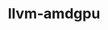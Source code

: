 ---
title: "llvm-amdgpu"
layout: cache
categories: [package, develop]
meta: {"compilers": ["gcc@11.1.0", "gcc@11.4.0", "gcc@13.2.0"], "num_specs": 38, "num_specs_by_stack": {"e4s": 9, "gpu-tests": 22, "hep": 3, "ml-linux-x86_64-rocm": 4, "root": 38}, "oss": ["ubuntu20.04", "ubuntu22.04", "ubuntu24.04"], "platforms": ["linux"], "stacks": ["e4s", "gpu-tests", "hep", "ml-linux-x86_64-rocm", "root"], "targets": ["x86_64_v3"], "versions": ["5.5.1", "5.6.1", "5.7.1", "6.1.2", "6.3.3"]}
spec_details: [{"compiler": "gcc@11.1.0", "hash": "2jbnnwteio76oryn7gos5r5qgzlq4yey", "os": "ubuntu20.04", "platform": "linux", "size": "-", "stacks": ["gpu-tests", "root"], "target": "x86_64_v3", "variants": ["build_system=cmake", "build_type=Release", "generator=ninja", "~ipo", "~link_llvm_dylib", "~llvm_dylib", "~openmp", "patches:=a08bbe1,c4750bb,d35aec9", "+rocm-device-libs"], "versions": ["5.6.1"]}, {"compiler": "gcc@11.1.0", "hash": "2qk7u5tzvptawvuhzyo7htafrijrsarh", "os": "ubuntu20.04", "platform": "linux", "size": "-", "stacks": ["gpu-tests", "root"], "target": "x86_64_v3", "variants": ["build_system=cmake", "build_type=Release", "generator=ninja", "~ipo", "~link_llvm_dylib", "~llvm_dylib", "~openmp", "patches:=a08bbe1,c4750bb,d35aec9", "+rocm-device-libs"], "versions": ["5.6.1"]}, {"compiler": "gcc@11.1.0", "hash": "2tqhbre572m27fithwq4my3xxgxdgffv", "os": "ubuntu20.04", "platform": "linux", "size": "-", "stacks": ["gpu-tests", "root"], "target": "x86_64_v3", "variants": ["build_system=cmake", "build_type=Release", "generator=ninja", "~ipo", "~link_llvm_dylib", "~llvm_dylib", "~openmp", "patches:=a08bbe1,b66529f,d35aec9", "+rocm-device-libs"], "versions": ["5.6.1"]}, {"compiler": "gcc@11.1.0", "hash": "42bht2ay2kpoethled3jw3yaxwvvcjdj", "os": "ubuntu20.04", "platform": "linux", "size": "-", "stacks": ["gpu-tests", "root"], "target": "x86_64_v3", "variants": ["build_system=cmake", "build_type=Release", "generator=ninja", "~ipo", "~link_llvm_dylib", "~llvm_dylib", "~openmp", "patches:=a08bbe1,c4750bb,d35aec9", "+rocm-device-libs"], "versions": ["5.6.1"]}, {"compiler": "gcc@11.1.0", "hash": "4bouctaonpgqxr2wg4n235vgyaj2a24t", "os": "ubuntu20.04", "platform": "linux", "size": "-", "stacks": ["gpu-tests", "root"], "target": "x86_64_v3", "variants": ["build_system=cmake", "build_type=Release", "generator=ninja", "~ipo", "~link_llvm_dylib", "~llvm_dylib", "~openmp", "patches:=a08bbe1,b66529f,d35aec9", "+rocm-device-libs"], "versions": ["5.6.1"]}, {"compiler": "gcc@13.2.0", "hash": "5rntaywkjllis7vp3qzcc5fikw77xmue", "os": "ubuntu24.04", "platform": "linux", "size": "-", "stacks": ["ml-linux-x86_64-rocm", "root"], "target": "x86_64_v3", "variants": ["build_system=cmake", "build_type=Release", "generator=ninja", "~ipo", "~link_llvm_dylib", "~llvm_dylib", "patches:=b4774ca,eaf700a", "+rocm-device-libs"], "versions": ["6.1.2"]}, {"compiler": "gcc@11.1.0", "hash": "5rqnwvenosnrdizimgocben4ke5y7qqp", "os": "ubuntu20.04", "platform": "linux", "size": "-", "stacks": ["gpu-tests", "root"], "target": "x86_64_v3", "variants": ["build_system=cmake", "build_type=Release", "generator=ninja", "~ipo", "~link_llvm_dylib", "~llvm_dylib", "~openmp", "patches:=a08bbe1,b66529f,d35aec9", "+rocm-device-libs"], "versions": ["5.6.1"]}, {"compiler": "gcc@11.1.0", "hash": "67q6junshizorsg2kjrqjaozvyoojtzg", "os": "ubuntu20.04", "platform": "linux", "size": "-", "stacks": ["gpu-tests", "root"], "target": "x86_64_v3", "variants": ["build_system=cmake", "build_type=Release", "generator=ninja", "~ipo", "~link_llvm_dylib", "~llvm_dylib", "~openmp", "patches:=a08bbe1,b66529f,d35aec9", "+rocm-device-libs"], "versions": ["5.6.1"]}, {"compiler": "gcc@11.1.0", "hash": "7qvdtic4ziqb2ch5hdakmgefuhrppmjm", "os": "ubuntu20.04", "platform": "linux", "size": "-", "stacks": ["gpu-tests", "root"], "target": "x86_64_v3", "variants": ["build_system=cmake", "build_type=Release", "generator=ninja", "~ipo", "~link_llvm_dylib", "~llvm_dylib", "~openmp", "patches:=a08bbe1,b66529f,d35aec9", "+rocm-device-libs"], "versions": ["5.6.1"]}, {"compiler": "gcc@13.2.0", "hash": "7sfcvbxyqsx46gi4yevtlqgg7igti5op", "os": "ubuntu24.04", "platform": "linux", "size": "-", "stacks": ["ml-linux-x86_64-rocm", "root"], "target": "x86_64_v3", "variants": ["build_system=cmake", "build_type=Release", "generator=ninja", "~ipo", "~link_llvm_dylib", "~llvm_dylib", "patches:=b4774ca,eaf700a", "+rocm-device-libs"], "versions": ["6.1.2"]}, {"compiler": "gcc@11.4.0", "hash": "ajv2dji4d34x4krs5lmpb62jgc22nhxm", "os": "ubuntu22.04", "platform": "linux", "size": "-", "stacks": ["e4s", "root"], "target": "x86_64_v3", "variants": ["build_system=cmake", "build_type=Release", "generator=ninja", "~ipo", "~link_llvm_dylib", "~llvm_dylib", "patches:=b4774ca", "+rocm-device-libs"], "versions": ["6.3.3"]}, {"compiler": "gcc@11.4.0", "hash": "bf5bkqbuggphwqwotjh552oyqhszsfwd", "os": "ubuntu22.04", "platform": "linux", "size": "-", "stacks": ["e4s", "root"], "target": "x86_64_v3", "variants": ["build_system=cmake", "build_type=Release", "generator=ninja", "~ipo", "~link_llvm_dylib", "~llvm_dylib", "patches:=b4774ca", "+rocm-device-libs"], "versions": ["6.3.3"]}, {"compiler": "gcc@11.4.0", "hash": "bsr6wuxxvbewyrqoxvcih3sqfga6z4d6", "os": "ubuntu22.04", "platform": "linux", "size": "-", "stacks": ["e4s", "root"], "target": "x86_64_v3", "variants": ["build_system=cmake", "build_type=Release", "generator=ninja", "~ipo", "~link_llvm_dylib", "~llvm_dylib", "patches:=b4774ca", "+rocm-device-libs"], "versions": ["6.3.3"]}, {"compiler": "gcc@11.4.0", "hash": "d27axgm4xgh3c42dfwqtjp245ie3vt6o", "os": "ubuntu22.04", "platform": "linux", "size": "-", "stacks": ["e4s", "root"], "target": "x86_64_v3", "variants": ["build_system=cmake", "build_type=Release", "generator=ninja", "~ipo", "~link_llvm_dylib", "~llvm_dylib", "patches:=b4774ca", "+rocm-device-libs"], "versions": ["6.3.3"]}, {"compiler": "gcc@11.1.0", "hash": "dr7wroj5ridrjpqu55oj2eh5teprfqte", "os": "ubuntu20.04", "platform": "linux", "size": "-", "stacks": ["gpu-tests", "root"], "target": "x86_64_v3", "variants": ["build_system=cmake", "build_type=Release", "generator=ninja", "~ipo", "~link_llvm_dylib", "~llvm_dylib", "~openmp", "patches:=a08bbe1,c4750bb,d35aec9", "+rocm-device-libs"], "versions": ["5.6.1"]}, {"compiler": "gcc@11.1.0", "hash": "dscj5kbzlniusegcqe5tihuzlkscbxbl", "os": "ubuntu20.04", "platform": "linux", "size": "-", "stacks": ["gpu-tests", "root"], "target": "x86_64_v3", "variants": ["build_system=cmake", "build_type=Release", "generator=ninja", "~ipo", "~link_llvm_dylib", "~llvm_dylib", "~openmp", "patches:=a08bbe1,c4750bb,d35aec9", "+rocm-device-libs"], "versions": ["5.6.1"]}, {"compiler": "gcc@11.1.0", "hash": "f3uipax53yxkwkqrulfy3gj5mdrojjpx", "os": "ubuntu20.04", "platform": "linux", "size": "-", "stacks": ["gpu-tests", "root"], "target": "x86_64_v3", "variants": ["build_system=cmake", "build_type=Release", "generator=ninja", "~ipo", "~link_llvm_dylib", "~llvm_dylib", "~openmp", "patches:=a08bbe1,c4750bb,d35aec9", "+rocm-device-libs"], "versions": ["5.6.1"]}, {"compiler": "gcc@11.4.0", "hash": "gqd4bhiry52uthix3zwdtjvdvatojmc6", "os": "ubuntu22.04", "platform": "linux", "size": "-", "stacks": ["e4s", "root"], "target": "x86_64_v3", "variants": ["build_system=cmake", "build_type=Release", "generator=ninja", "~ipo", "~link_llvm_dylib", "~llvm_dylib", "patches:=b4774ca", "+rocm-device-libs"], "versions": ["6.3.3"]}, {"compiler": "gcc@11.1.0", "hash": "hddko5gufopvde275wkm544jd3iam2jr", "os": "ubuntu20.04", "platform": "linux", "size": "-", "stacks": ["gpu-tests", "root"], "target": "x86_64_v3", "variants": ["build_system=cmake", "build_type=Release", "generator=ninja", "~ipo", "~link_llvm_dylib", "~llvm_dylib", "~openmp", "patches:=a08bbe1,b66529f,d35aec9", "+rocm-device-libs"], "versions": ["5.6.1"]}, {"compiler": "gcc@11.1.0", "hash": "hpuwsph666hp727dgwkn4gieo7vbekrg", "os": "ubuntu20.04", "platform": "linux", "size": "-", "stacks": ["gpu-tests", "root"], "target": "x86_64_v3", "variants": ["build_system=cmake", "build_type=Release", "generator=ninja", "~ipo", "~link_llvm_dylib", "~llvm_dylib", "~openmp", "patches:=a08bbe1,b66529f,d35aec9", "+rocm-device-libs"], "versions": ["5.6.1"]}, {"compiler": "gcc@11.4.0", "hash": "i7tjqacavat3dtmpnkj2gr3wqv4vkelg", "os": "ubuntu22.04", "platform": "linux", "size": "-", "stacks": ["e4s", "root"], "target": "x86_64_v3", "variants": ["build_system=cmake", "build_type=Release", "generator=ninja", "~ipo", "~link_llvm_dylib", "~llvm_dylib", "patches:=b4774ca", "+rocm-device-libs"], "versions": ["6.3.3"]}, {"compiler": "gcc@11.1.0", "hash": "icykbchsgvy4njo6jo25gbgxtgg52cqb", "os": "ubuntu20.04", "platform": "linux", "size": "-", "stacks": ["gpu-tests", "root"], "target": "x86_64_v3", "variants": ["build_system=cmake", "build_type=Release", "generator=ninja", "~ipo", "~link_llvm_dylib", "~llvm_dylib", "~openmp", "patches:=a08bbe1,b66529f,d35aec9", "+rocm-device-libs"], "versions": ["5.6.1"]}, {"compiler": "gcc@11.4.0", "hash": "ihm2udp5iqaondjclu5sffuuoz6q26g5", "os": "ubuntu22.04", "platform": "linux", "size": "-", "stacks": ["e4s", "root"], "target": "x86_64_v3", "variants": ["build_system=cmake", "build_type=Release", "generator=ninja", "~ipo", "~link_llvm_dylib", "~llvm_dylib", "patches:=b4774ca", "+rocm-device-libs"], "versions": ["6.3.3"]}, {"compiler": "gcc@11.1.0", "hash": "ishgbh2ymqeclt2nrrraalh3qn7xjjc3", "os": "ubuntu20.04", "platform": "linux", "size": "-", "stacks": ["gpu-tests", "root"], "target": "x86_64_v3", "variants": ["build_system=cmake", "build_type=Release", "generator=ninja", "~ipo", "~link_llvm_dylib", "~llvm_dylib", "~openmp", "patches:=a08bbe1,b66529f,d35aec9", "+rocm-device-libs"], "versions": ["5.6.1"]}, {"compiler": "gcc@11.1.0", "hash": "k65fgptz6m2x3wubqtomngjemgpdpw25", "os": "ubuntu20.04", "platform": "linux", "size": "-", "stacks": ["gpu-tests", "root"], "target": "x86_64_v3", "variants": ["build_system=cmake", "build_type=Release", "generator=ninja", "~ipo", "~link_llvm_dylib", "~llvm_dylib", "~openmp", "patches:=a08bbe1,b66529f,d35aec9", "+rocm-device-libs"], "versions": ["5.6.1"]}, {"compiler": "gcc@11.4.0", "hash": "lnumpualgnzfhdkmdgnhu3qnw4or3bme", "os": "ubuntu22.04", "platform": "linux", "size": "-", "stacks": ["e4s", "root"], "target": "x86_64_v3", "variants": ["build_system=cmake", "build_type=Release", "generator=ninja", "~ipo", "~link_llvm_dylib", "~llvm_dylib", "patches:=b4774ca", "+rocm-device-libs"], "versions": ["6.3.3"]}, {"compiler": "gcc@11.1.0", "hash": "m532mk6wc3vuzroqkricywumq6qrzg6m", "os": "ubuntu20.04", "platform": "linux", "size": "-", "stacks": ["gpu-tests", "root"], "target": "x86_64_v3", "variants": ["build_system=cmake", "build_type=Release", "generator=ninja", "~ipo", "~link_llvm_dylib", "~llvm_dylib", "~openmp", "patches:=a08bbe1,c4750bb", "+rocm-device-libs"], "versions": ["5.5.1"]}, {"compiler": "gcc@11.4.0", "hash": "nhpjxf5wjde4clhstwpfae3tfqrttvir", "os": "ubuntu22.04", "platform": "linux", "size": "-", "stacks": ["e4s", "root"], "target": "x86_64_v3", "variants": ["build_system=cmake", "build_type=Release", "generator=ninja", "~ipo", "~link_llvm_dylib", "~llvm_dylib", "patches:=b4774ca", "+rocm-device-libs"], "versions": ["6.3.3"]}, {"compiler": "gcc@13.2.0", "hash": "nsf3kdllzmv7tsspnnu5cqfh6p7t6ftm", "os": "ubuntu24.04", "platform": "linux", "size": "-", "stacks": ["ml-linux-x86_64-rocm", "root"], "target": "x86_64_v3", "variants": ["build_system=cmake", "build_type=Release", "generator=ninja", "~ipo", "~link_llvm_dylib", "~llvm_dylib", "patches:=b4774ca,eaf700a", "+rocm-device-libs"], "versions": ["6.1.2"]}, {"compiler": "gcc@11.1.0", "hash": "oalxpgqck34pwelpgom4f7tx7i6syadw", "os": "ubuntu20.04", "platform": "linux", "size": "-", "stacks": ["gpu-tests", "root"], "target": "x86_64_v3", "variants": ["build_system=cmake", "build_type=Release", "generator=ninja", "~ipo", "~link_llvm_dylib", "~llvm_dylib", "~openmp", "patches:=a08bbe1,b66529f,d35aec9", "+rocm-device-libs"], "versions": ["5.6.1"]}, {"compiler": "gcc@11.1.0", "hash": "pgwgzqvhahfedhsehtahvk6yqd37x3uj", "os": "ubuntu20.04", "platform": "linux", "size": "-", "stacks": ["gpu-tests", "root"], "target": "x86_64_v3", "variants": ["build_system=cmake", "build_type=Release", "generator=ninja", "~ipo", "~link_llvm_dylib", "~llvm_dylib", "~openmp", "patches:=a08bbe1,c4750bb,d35aec9", "+rocm-device-libs"], "versions": ["5.6.1"]}, {"compiler": "gcc@11.4.0", "hash": "plccmq7anx5jxge6oxgf4ccuzwxys3si", "os": "ubuntu22.04", "platform": "linux", "size": "-", "stacks": ["hep", "root"], "target": "x86_64_v3", "variants": ["build_system=cmake", "build_type=Release", "generator=ninja", "~ipo", "~link_llvm_dylib", "~llvm_dylib", "patches:=53f9500,9a97712,b66529f,eaf700a", "+rocm-device-libs"], "versions": ["5.7.1"]}, {"compiler": "gcc@11.1.0", "hash": "rsndz4h5vfkhn7rldplde2n5diudk3v2", "os": "ubuntu20.04", "platform": "linux", "size": "-", "stacks": ["gpu-tests", "root"], "target": "x86_64_v3", "variants": ["build_system=cmake", "build_type=Release", "generator=ninja", "~ipo", "~link_llvm_dylib", "~llvm_dylib", "~openmp", "patches:=a08bbe1,c4750bb,d35aec9", "+rocm-device-libs"], "versions": ["5.6.1"]}, {"compiler": "gcc@11.4.0", "hash": "sr4pjqc7yor6ydfeopvzg566wy4lrap7", "os": "ubuntu22.04", "platform": "linux", "size": "-", "stacks": ["hep", "root"], "target": "x86_64_v3", "variants": ["build_system=cmake", "build_type=Release", "generator=ninja", "~ipo", "~link_llvm_dylib", "~llvm_dylib", "patches:=53f9500,9a97712,b66529f,eaf700a", "+rocm-device-libs"], "versions": ["5.7.1"]}, {"compiler": "gcc@13.2.0", "hash": "tixt4k7xiboivhis72elrclrw2on35bq", "os": "ubuntu24.04", "platform": "linux", "size": "-", "stacks": ["ml-linux-x86_64-rocm", "root"], "target": "x86_64_v3", "variants": ["build_system=cmake", "build_type=Release", "generator=ninja", "~ipo", "~link_llvm_dylib", "~llvm_dylib", "patches:=b4774ca,eaf700a", "+rocm-device-libs"], "versions": ["6.1.2"]}, {"compiler": "gcc@11.1.0", "hash": "u4ldubqfie3toh3svxltr7w2fke2veoy", "os": "ubuntu20.04", "platform": "linux", "size": "-", "stacks": ["gpu-tests", "root"], "target": "x86_64_v3", "variants": ["build_system=cmake", "build_type=Release", "generator=ninja", "~ipo", "~link_llvm_dylib", "~llvm_dylib", "~openmp", "patches:=a08bbe1,b66529f,d35aec9", "+rocm-device-libs"], "versions": ["5.6.1"]}, {"compiler": "gcc@11.1.0", "hash": "y74qnya4nunueax3vcohkej7otbt3k3n", "os": "ubuntu20.04", "platform": "linux", "size": "-", "stacks": ["gpu-tests", "root"], "target": "x86_64_v3", "variants": ["build_system=cmake", "build_type=Release", "generator=ninja", "~ipo", "~link_llvm_dylib", "~llvm_dylib", "~openmp", "patches:=a08bbe1,b66529f,d35aec9", "+rocm-device-libs"], "versions": ["5.6.1"]}, {"compiler": "gcc@11.4.0", "hash": "zoquo3uffupms6hqz7aowwyc3bvamqkg", "os": "ubuntu22.04", "platform": "linux", "size": "-", "stacks": ["hep", "root"], "target": "x86_64_v3", "variants": ["build_system=cmake", "build_type=Release", "generator=ninja", "~ipo", "~link_llvm_dylib", "~llvm_dylib", "patches:=53f9500,9a97712,b66529f,eaf700a", "+rocm-device-libs"], "versions": ["5.7.1"]}]
---
